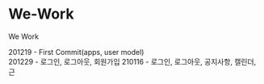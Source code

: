 # We-Work
We Work

201219 - First Commit(apps, user model)\
201229 - 로그인, 로그아웃, 회원가입
210116 - 로그인, 로그아웃, 공지사항, 캘린더, 근
